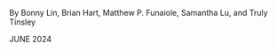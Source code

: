<!-- image -->

By Bonny Lin, Brian Hart, Matthew P. Funaiole, Samantha Lu, and Truly Tinsley

JUNE 2024
